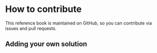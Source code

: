 # How to contribute

This reference book is maintained on GitHub, so you can contribute via issues and pull requests.

## Adding your own solution

